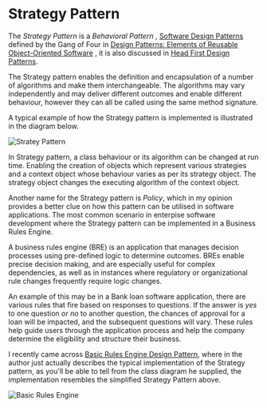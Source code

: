 # Strategy Pattern

The *Strategy Pattern* is a *Behavioral Pattern* , [Software Design Patterns](https://garywoodfine.com/software-design-patterns/ "Software Design Patterns | Gary Woodfine") defined by the Gang of Four in [Design Patterns: Elements of Reusable Object-Oriented Software](https://amzn.to/2PdkTck ) , it is also discussed in [Head First Design Patterns](https://amzn.to/32YhjIT "Head First Design Patterns"). 

The Strategy pattern enables the definition and encapsulation of a number of algorithms and make them interchangeable. The algorithms may vary independently and may deliver different outcomes and enable different behaviour, however they can all be called using the same method signature.

A typical example of how the Strategy pattern is implemented is illustrated in the diagram below. 

![Stratey Pattern](https://garywoodfine.com/wp-content/uploads/2021/06/image.png)

In Strategy pattern, a class behaviour or its algorithm can be changed at run time. Enabling the creation of objects which represent various strategies and a context object whose behaviour varies as per its strategy object. The strategy object changes the executing algorithm of the context object.

Another name for the Strategy pattern is *Policy*, which in my opinion provides a better clue on how this pattern can be utilised in software applications.  The most common scenario in enterpise software development where the Strategy pattern can be implemented in a Business Rules Engine.

A business rules engine (BRE) is an application that manages decision processes using pre-defined logic to determine outcomes. BREs enable precise decision making, and are especially useful for complex dependencies, as well as in instances where regulatory or organizational rule changes frequently require logic changes.  

An example of this may be in a Bank loan software application, there are various rules that fire based on responses to questions. If the answer is *yes* to one question or *no* to another question, the chances of approval for a loan will be impacted, and the subsequent questions will vary. These rules help guide users through the application process and help the company determine the eligibility and structure their business.

I recently came across [Basic Rules Engine Design Pattern](https://tenmilesquare.com/basic-rules-engine-design-pattern/ "Basic Rules Engine Design Pattern | ten mile square"), where in the author just actually describes the typical implementation of the Strategy pattern, as you'll be able to tell from the class diagram he supplied, the implementation resembles the simplified Strategy Pattern above.

![Basic Rules Engine](https://garywoodfine.com/wp-content/uploads/2021/06/image-1.png "Basic Rules Engine")